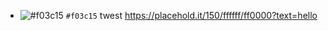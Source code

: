 - ![#f03c15](https://placehold.it/15/f03c15/000000?text=+) `#f03c15` twest
https://placehold.it/150/ffffff/ff0000?text=hello
